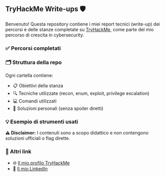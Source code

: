 ## TryHackMe Write-ups 🛡️

Benvenuto! Questa repository contiene i miei report tecnici (write-up) dei percorsi e delle stanze completate su [TryHackMe](https://tryhackme.com/), come parte del mio percorso di crescita in cybersecurity.

### ✅ Percorsi completati

### 🗂 Struttura della repo

Ogni cartella contiene:
- 📋 Obiettivi della stanza
- 🔍 Tecniche utilizzate (recon, enum, exploit, privilege escalation)
- 💻 Comandi utilizzati
- 🚩 Soluzioni personali (senza spoiler diretti)

### 💡 Esempio di strumenti usati

**⚠️ Disclaimer:** I contenuti sono a scopo didattico e non contengono soluzioni ufficiali o flag dirette.

### 🔗 Altri link

- 🌐 [Il mio profilo TryHackMe](https://tryhackme.com/p/simone.colagiovanni)
- 💼 [Il mio LinkedIn](https://www.linkedin.com/in/simone-colagiovanni-2b8851301/)
